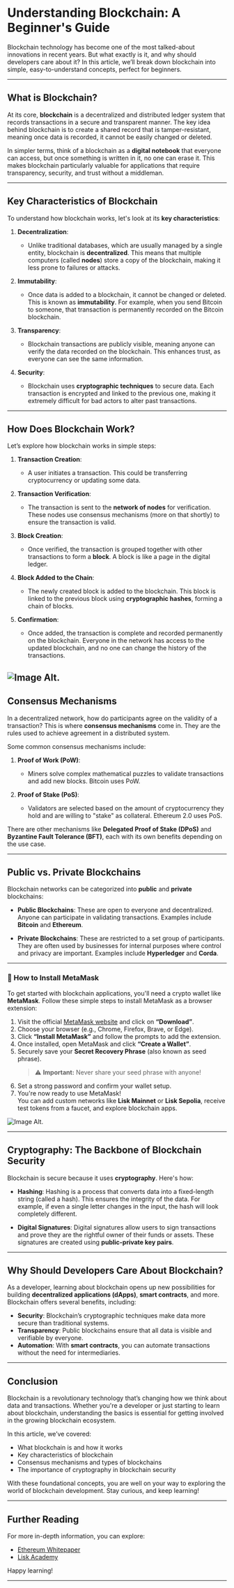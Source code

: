 # Understanding Blockchain: A Beginner's Guide

Blockchain technology has become one of the most talked-about innovations in recent years. But what exactly is it, and why should developers care about it? In this article, we’ll break down blockchain into simple, easy-to-understand concepts, perfect for beginners.

---

## What is Blockchain?

At its core, **blockchain** is a decentralized and distributed ledger system that records transactions in a secure and transparent manner. The key idea behind blockchain is to create a shared record that is tamper-resistant, meaning once data is recorded, it cannot be easily changed or deleted.

In simpler terms, think of a blockchain as a **digital notebook** that everyone can access, but once something is written in it, no one can erase it. This makes blockchain particularly valuable for applications that require transparency, security, and trust without a middleman.

---

## Key Characteristics of Blockchain

To understand how blockchain works, let's look at its **key characteristics**:

1. **Decentralization**: 
   - Unlike traditional databases, which are usually managed by a single entity, blockchain is **decentralized**. This means that multiple computers (called **nodes**) store a copy of the blockchain, making it less prone to failures or attacks.

2. **Immutability**:
   - Once data is added to a blockchain, it cannot be changed or deleted. This is known as **immutability**. For example, when you send Bitcoin to someone, that transaction is permanently recorded on the Bitcoin blockchain.

3. **Transparency**:
   - Blockchain transactions are publicly visible, meaning anyone can verify the data recorded on the blockchain. This enhances trust, as everyone can see the same information.

4. **Security**:
   - Blockchain uses **cryptographic techniques** to secure data. Each transaction is encrypted and linked to the previous one, making it extremely difficult for bad actors to alter past transactions.

---

## How Does Blockchain Work?

Let’s explore how blockchain works in simple steps:

1. **Transaction Creation**: 
   - A user initiates a transaction. This could be transferring cryptocurrency or updating some data.

2. **Transaction Verification**: 
   - The transaction is sent to the **network of nodes** for verification. These nodes use consensus mechanisms (more on that shortly) to ensure the transaction is valid.

3. **Block Creation**: 
   - Once verified, the transaction is grouped together with other transactions to form a **block**. A block is like a page in the digital ledger.

4. **Block Added to the Chain**: 
   - The newly created block is added to the blockchain. This block is linked to the previous block using **cryptographic hashes**, forming a chain of blocks.

5. **Confirmation**: 
   - Once added, the transaction is complete and recorded permanently on the blockchain. Everyone in the network has access to the updated blockchain, and no one can change the history of the transactions.

![Image Alt](https://github.com/Charlton0/LiskAfrica_Bootcamp/blob/76c468d443373f65fbbd009cd1cea3f26d44b5be/How%20Blockchain%20Works.png).
---

## Consensus Mechanisms

In a decentralized network, how do participants agree on the validity of a transaction? This is where **consensus mechanisms** come in. They are the rules used to achieve agreement in a distributed system.

Some common consensus mechanisms include:

1. **Proof of Work (PoW)**:
   - Miners solve complex mathematical puzzles to validate transactions and add new blocks. Bitcoin uses PoW.

2. **Proof of Stake (PoS)**:
   - Validators are selected based on the amount of cryptocurrency they hold and are willing to "stake" as collateral. Ethereum 2.0 uses PoS.

There are other mechanisms like **Delegated Proof of Stake (DPoS)** and **Byzantine Fault Tolerance (BFT)**, each with its own benefits depending on the use case.

---

## Public vs. Private Blockchains

Blockchain networks can be categorized into **public** and **private** blockchains:

- **Public Blockchains**: These are open to everyone and decentralized. Anyone can participate in validating transactions. Examples include **Bitcoin** and **Ethereum**.
  
- **Private Blockchains**: These are restricted to a set group of participants. They are often used by businesses for internal purposes where control and privacy are important. Examples include **Hyperledger** and **Corda**.

---
### 🦊 How to Install MetaMask

To get started with blockchain applications, you'll need a crypto wallet like **MetaMask**. Follow these simple steps to install MetaMask as a browser extension:

1. Visit the official [MetaMask website](https://metamask.io/) and click on **“Download”**.
2. Choose your browser (e.g., Chrome, Firefox, Brave, or Edge).
3. Click **“Install MetaMask”** and follow the prompts to add the extension.
4. Once installed, open MetaMask and click **“Create a Wallet”**.
5. Securely save your **Secret Recovery Phrase** (also known as seed phrase).  
   > ⚠️ **Important:** Never share your seed phrase with anyone!
6. Set a strong password and confirm your wallet setup.
7. You're now ready to use MetaMask!  
   You can add custom networks like **Lisk Mainnet** or **Lisk Sepolia**, receive test tokens from a faucet, and explore blockchain apps.

![Image Alt](https://raw.githubusercontent.com/Charlton0/LiskAfrica_Bootcamp/76c468d443373f65fbbd009cd1cea3f26d44b5be/Installing%20Metamask.png).

---

## Cryptography: The Backbone of Blockchain Security

Blockchain is secure because it uses **cryptography**. Here's how:

- **Hashing**: Hashing is a process that converts data into a fixed-length string (called a hash). This ensures the integrity of the data. For example, if even a single letter changes in the input, the hash will look completely different.
  
- **Digital Signatures**: Digital signatures allow users to sign transactions and prove they are the rightful owner of their funds or assets. These signatures are created using **public-private key pairs**.

---

## Why Should Developers Care About Blockchain?

As a developer, learning about blockchain opens up new possibilities for building **decentralized applications (dApps)**, **smart contracts**, and more. Blockchain offers several benefits, including:

- **Security**: Blockchain’s cryptographic techniques make data more secure than traditional systems.
- **Transparency**: Public blockchains ensure that all data is visible and verifiable by everyone.
- **Automation**: With **smart contracts**, you can automate transactions without the need for intermediaries.

---

## Conclusion

Blockchain is a revolutionary technology that’s changing how we think about data and transactions. Whether you're a developer or just starting to learn about blockchain, understanding the basics is essential for getting involved in the growing blockchain ecosystem.

In this article, we’ve covered:
- What blockchain is and how it works
- Key characteristics of blockchain
- Consensus mechanisms and types of blockchains
- The importance of cryptography in blockchain security

With these foundational concepts, you are well on your way to exploring the world of blockchain development. Stay curious, and keep learning!

---

## Further Reading

For more in-depth information, you can explore:
- [Ethereum Whitepaper](https://ethereum.org/en/whitepaper/)
- [Lisk Academy](https://lisk.io/academy)

Happy learning!

---


